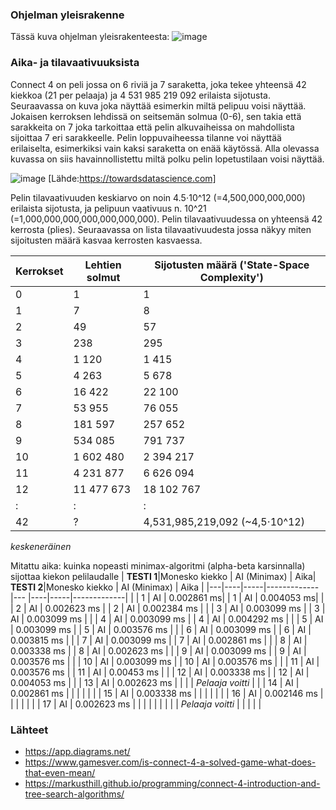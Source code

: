 ### Ohjelman yleisrakenne
Tässä kuva ohjelman yleisrakenteesta:
![image](https://user-images.githubusercontent.com/101586122/204743829-0cd8353d-3070-44f2-9911-d0522be750c2.png)
 

### Aika- ja tilavaativuuksista
Connect 4 on peli jossa on 6 riviä ja 7 saraketta, joka tekee yhteensä 42 kiekkoa (21 per pelaaja) ja 4 531 985 219 092 erilaista sijotusta. Seuraavassa on kuva joka näyttää esimerkin miltä pelipuu voisi näyttää. Jokaisen kerroksen lehdissä on seitsemän solmua (0-6), sen takia että sarakkeita on 7 joka tarkoittaa että pelin alkuvaiheissa on mahdollista sijoittaa 7 eri sarakkeelle. Pelin loppuvaiheessa tilanne voi näyttää erilaiselta, esimerkiksi vain kaksi saraketta on enää käytössä. Alla olevassa kuvassa on siis havainnollistettu miltä polku pelin lopetustilaan voisi näyttää.

![image](https://user-images.githubusercontent.com/101586122/204755578-27d0e0dc-dc1d-4b6c-9eee-aa76753460cc.png) [Lähde:https://towardsdatascience.com]

Pelin tilavaativuuden keskiarvo on noin 4.5⋅10^12 (=4,500,000,000,000) erilaista sijotusta, ja pelipuun vaativuus n. 10^21 (=1,000,000,000,000,000,000,000). Pelin tilavaativuudessa on yhteensä 42 kerrosta (plies). Seuraavassa on lista tilavaativuudesta jossa näkyy miten sijoitusten määrä kasvaa kerrosten kasvaessa.

| Kerrokset | Lehtien solmut | Sijotusten määrä ('State-Space Complexity') |
|---|----|---|
| 0 | 1 | 1 |
| 1 | 7 | 8 | 
| 2 | 49 | 57 | 
| 3 |  238 | 295 | 
| 4 | 1 120 | 1 415 | 
| 5 | 4 263 | 5 678 | 
| 6 | 16 422 | 22 100 | 
| 7 | 53 955 | 76 055 | 
| 8 | 181 597 | 257 652 | 
| 9 | 534 085 | 791 737 |
| 10 | 1 602 480 | 2 394 217 |
| 11 | 4 231 877 | 6 626 094 |
| 12 | 11 477 673 | 18 102 767 |
| : | : | : |
| 42 | ? | 4,531,985,219,092 (~4,5⋅10^12) |


*keskeneräinen*

Mitattu aika: kuinka nopeasti minimax-algoritmi (alpha-beta karsinnalla) sijottaa kiekon pelilaudalle
| **TESTI 1**|Monesko kiekko | AI (Minimax) | Aika| **TESTI 2**|Monesko kiekko | AI (Minimax) | Aika |
|---|----|-----|-------------|--- |----|-----|-------------|
| | 1 | AI | 0.002861 ms|    | 1 | AI | 0.004053 ms|
| | 2 | AI |  0.002623 ms |  | 2 | AI | 0.002384 ms |
| | 3 | AI | 0.003099 ms |   | 3 | AI | 0.003099 ms |
| | 4 | AI | 0.003099 ms |   | 4 | AI |  0.004292 ms |
| | 5 | AI | 0.003099 ms |   | 5 | AI | 0.003576 ms |
| | 6 | AI | 0.003099 ms |   | 6 | AI | 0.003815 ms |
| | 7 | AI | 0.003099 ms |   | 7 | AI |  0.002861 ms |
| | 8 | AI | 0.003338 ms |   | 8 | AI | 0.002623 ms |
| | 9 | AI | 0.003099 ms |   | 9 | AI | 0.003576 ms |
| | 10 | AI | 0.003099 ms |  | 10 | AI | 0.003576 ms |
| | 11 | AI | 0.003576 ms |  | 11 | AI | 0.00453 ms |
| | 12 | AI | 0.003338 ms |  | 12 | AI | 0.004053 ms |
| | 13 | AI | 0.002623 ms |  | | | *Pelaaja voitti* |
| | 14 | AI | 0.002861 ms |  | | | |
| | 15 | AI | 0.003338 ms |  | | | |
| | 16 | AI | 0.002146 ms |  | | | |
| | 17 | AI | 0.002623 ms |  | | | |
| |  |  | *Pelaaja voitti* |   | | | |

### Lähteet
* https://app.diagrams.net/
* https://www.gamesver.com/is-connect-4-a-solved-game-what-does-that-even-mean/
* https://markusthill.github.io/programming/connect-4-introduction-and-tree-search-algorithms/
